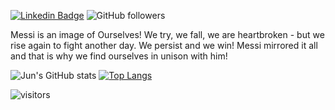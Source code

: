 [![Linkedin Badge](https://img.shields.io/badge/-zhujun-blue?style=flat-square&logo=Linkedin&logoColor=white&link=https://www.linkedin.com/in/jun-zhu-0bb51782/)](https://www.linkedin.com/in/jun-zhu-0bb51782/)
![GitHub followers](https://img.shields.io/github/followers/zhujun98?label=Follow&style=social)

Messi is an image of Ourselves! We try, we fall, we are heartbroken - but we rise again to fight another day. We persist and we win! Messi mirrored it all and that is why we find ourselves in unison with him!

![Jun's GitHub stats](https://github-readme-stats-deploy.vercel.app/api?username=zhujun98&show_icons=false&line_height=20&theme=radical)
[![Top Langs](https://github-readme-stats-deploy.vercel.app/api/top-langs/?username=zhujun98&langs_count=8&theme=radical&count_private=true&layout=compact&hide=Jupyter%20Notebook,HTML,GLSL,Tex,shell,vim%20script,starlark)](https://github.com/zhujun98/github-readme-stats-deploy)

<!-- Optional Visitors badge: -->
![visitors](https://visitor-badge.laobi.icu/badge?page_id=zhujun98.zhujun98)

<br />

